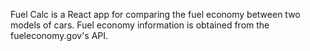 Fuel Calc is a React app for comparing the fuel economy between two models of cars. Fuel economy information is obtained from the fueleconomy.gov's API.
